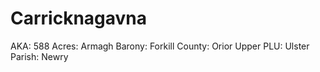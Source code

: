 # Carricknagavna

AKA: 588
Acres: Armagh
Barony: Forkill
County: Orior Upper
PLU: Ulster
Parish: Newry